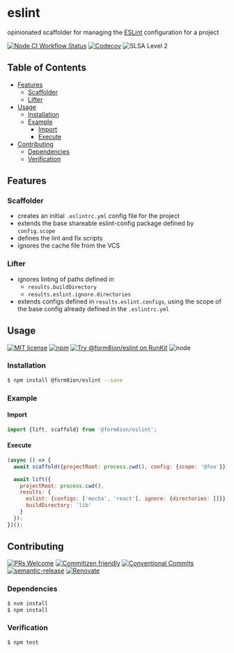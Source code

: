 # eslint

opinionated scaffolder for managing the [ESLint](https://eslint.org)
configuration for a project

<!--status-badges start -->

[![Node CI Workflow Status][github-actions-ci-badge]][github-actions-ci-link]
[![Codecov][coverage-badge]][coverage-link]
![SLSA Level 2][slsa-badge]

<!--status-badges end -->

## Table of Contents

* [Features](#features)
  * [Scaffolder](#scaffolder)
  * [Lifter](#lifter)
* [Usage](#usage)
  * [Installation](#installation)
  * [Example](#example)
    * [Import](#import)
    * [Execute](#execute)
* [Contributing](#contributing)
  * [Dependencies](#dependencies)
  * [Verification](#verification)

## Features

### Scaffolder

* creates an initial `.eslintrc.yml` config file for the project
* extends the base shareable eslint-config package defined by `config.scope`
* defines the lint and fix scripts
* ignores the cache file from the VCS

### Lifter

* ignores linting of paths defined in
  * `results.buildDirectory`
  * `results.eslint.ignore.directories`
* extends configs defined in `results.eslint.configs`, using the scope of the
  base config already defined in the `.eslintrc.yml`

## Usage

<!--consumer-badges start -->

[![MIT license][license-badge]][license-link]
[![npm][npm-badge]][npm-link]
[![Try @form8ion/eslint on RunKit][runkit-badge]][runkit-link]
![node][node-badge]

<!--consumer-badges end -->

### Installation

```sh
$ npm install @form8ion/eslint --save
```

### Example

#### Import

```javascript
import {lift, scaffold} from '@form8ion/eslint';
```

#### Execute

```javascript
(async () => {
  await scaffold({projectRoot: process.cwd(), config: {scope: '@foo'}});

  await lift({
    projectRoot: process.cwd(),
    results: {
      eslint: {configs: ['mocha', 'react'], ignore: {directories: []}},
      buildDirectory: 'lib'
    }
  });
})();
```

## Contributing

<!--contribution-badges start -->

[![PRs Welcome][PRs-badge]][PRs-link]
[![Commitizen friendly][commitizen-badge]][commitizen-link]
[![Conventional Commits][commit-convention-badge]][commit-convention-link]
[![semantic-release][semantic-release-badge]][semantic-release-link]
[![Renovate][renovate-badge]][renovate-link]

<!--contribution-badges end -->

### Dependencies

```sh
$ nvm install
$ npm install
```

### Verification

```sh
$ npm test
```

[PRs-link]: http://makeapullrequest.com

[PRs-badge]: https://img.shields.io/badge/PRs-welcome-brightgreen.svg

[commitizen-link]: http://commitizen.github.io/cz-cli/

[commitizen-badge]: https://img.shields.io/badge/commitizen-friendly-brightgreen.svg

[commit-convention-link]: https://conventionalcommits.org

[commit-convention-badge]: https://img.shields.io/badge/Conventional%20Commits-1.0.0-yellow.svg

[semantic-release-link]: https://github.com/semantic-release/semantic-release

[semantic-release-badge]: https://img.shields.io/badge/semantic--release-angular-e10079?logo=semantic-release

[renovate-link]: https://renovatebot.com

[renovate-badge]: https://img.shields.io/badge/renovate-enabled-brightgreen.svg?logo=renovatebot

[github-actions-ci-link]: https://github.com/form8ion/eslint/actions?query=workflow%3A%22Node.js+CI%22+branch%3Amaster

[github-actions-ci-badge]: https://github.com/form8ion/eslint/workflows/Node.js%20CI/badge.svg

[license-link]: LICENSE

[license-badge]: https://img.shields.io/github/license/form8ion/eslint.svg

[npm-link]: https://www.npmjs.com/package/@form8ion/eslint

[npm-badge]: https://img.shields.io/npm/v/@form8ion/eslint.svg

[runkit-link]: https://npm.runkit.com/@form8ion/eslint

[runkit-badge]: https://badge.runkitcdn.com/@form8ion/eslint.svg

[node-badge]: https://img.shields.io/node/v/@form8ion/eslint?logo=node.js

[coverage-link]: https://codecov.io/github/form8ion/eslint

[coverage-badge]: https://img.shields.io/codecov/c/github/form8ion/eslint?logo=codecov

[slsa-badge]: https://slsa.dev/images/gh-badge-level2.svg
